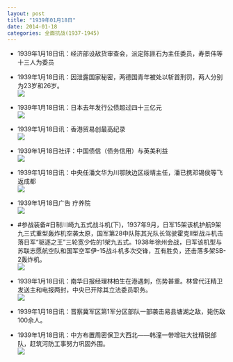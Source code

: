 ```yaml
---
layout: post
title: "1939年01月18日"
date: 2014-01-18
categories: 全面抗战(1937-1945)
---
```


<meta name="referrer" content="no-referrer" />

- 1939年1月18日讯：经济部设敌货审查会，派定陈匪石为主任委员，寿景伟等十三人为委员 

- 1939年1月18日讯：因泄露国家秘密，两德国青年被处以斩首刑罚，两人分别为23岁和26岁。 <br/><img src="https://ww2.sinaimg.cn/large/aca367d8jw1eco1pk9amfj205n05u0t3.jpg" />

- 1939年1月18日讯：日本去年发行公债超过四十三亿元 <br/><img src="https://ww3.sinaimg.cn/large/aca367d8jw1ecnzz3wzvnj205g05ut92.jpg" />

- 1939年1月18日讯：香港贸易创最高纪录 <br/><img src="https://ww2.sinaimg.cn/large/aca367d8jw1ecny8misfqj205i0640t6.jpg" />

- 1939年1月18日社评：中国债信（债务信用）与英美利益 <br/><img src="https://ww2.sinaimg.cn/large/aca367d8jw1ecnpkk2atnj20p20y6dzt.jpg" />

- 1939年1月18日讯：中央任潘文华为川鄂陕边区绥靖主任，潘已携邓锡侯等飞返成都 <br/><img src="https://ww4.sinaimg.cn/large/aca367d8jw1ecnkd8q30kj20br0fo0v7.jpg" />

- 1939年1月18日广告 疗养院 <br/><img src="https://ww4.sinaimg.cn/large/aca367d8jw1ecnimy7e47j20750h4dhd.jpg" />

- #参战装备#日制川崎九五式战斗机(下)，1937年9月，日军15架该机护航9架九三式重型轰炸机空袭太原，国军第28中队陈其光队长驾驶霍克II型战斗机击落日军“驱逐之王”三轮宽少佐的1架九五式。1938年徐州会战，日军该机型与苏联志愿航空队和国军空军伊-15战斗机多次交锋，互有胜负，还击落多架SB-2轰炸机。 <br/><img src="https://ww3.sinaimg.cn/large/aca367d8jw1ecngr9630bj20k00mq45s.jpg" />

- 1939年1月18日讯：南华日报经理林柏生在港遇刺，伤势甚重。林曾代汪精卫发送主和电报两封，中央已开除其立法委员职务。 <br/><img src="https://ww3.sinaimg.cn/large/aca367d8jw1ecnf5yp2tej20ca0h0acz.jpg" />

- 1939年1月18日讯：晋察冀军区第1军分区部队一部袭击易县塘湖之敌，毙伤敌100余人。 

- 1939年1月18日讯：中方布置周密保卫大西北——韩潼一带增驻大批精锐部队，赶筑河防工事努力巩固外围。 <br/><img src="https://ww3.sinaimg.cn/large/aca367d8jw1ecnbjyrn6sj20a10kkn0z.jpg" />

